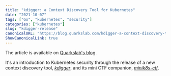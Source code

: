 ```yaml
---
title: "kdigger: a Context Discovery Tool for Kubernetes"
date: "2021-10-07"
tags: ["Go", "kubernetes", "security"]
categories: ["kubernetes"]
slug: "kdigger-release"
canonicalURL: "https://blog.quarkslab.com/kdigger-a-context-discovery-tool-for-kubernetes.html"
ShowCanonicalLink: true
---
```


The article is available on [Quarkslab's
blog](https://blog.quarkslab.com/kdigger-a-context-discovery-tool-for-kubernetes.html).

It's an introduction to Kubernetes security through the release of a new
context discovery tool, [*kdigger*](https://github.com/quarkslab/kdigger), and
its mini CTF companion,
[*minik8s-ctf*](https://github.com/quarkslab/minik8s-ctf).
